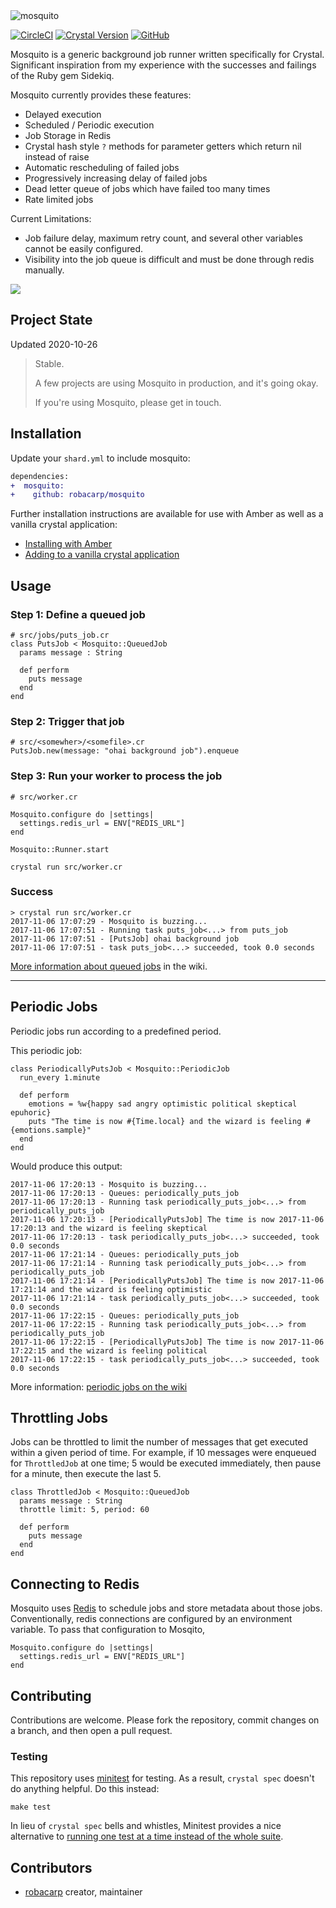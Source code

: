 
<img src="logo/logotype_horizontal.svg" alt="mosquito">

[![CircleCI](https://img.shields.io/circleci/project/github/robacarp/mosquito/master.svg?logo=circleci&label=Circle%20CI&style=for-the-badge)](https://circleci.com/gh/robacarp/mosquito)
[![Crystal Version](https://img.shields.io/badge/crystal-0.35.1-blueviolet.svg?longCache=true&style=for-the-badge)](https://crystal-lang.org/)
[![GitHub](https://img.shields.io/github/license/robacarp/mosquito.svg?style=for-the-badge)](https://tldrlegal.com/license/mit-license)

Mosquito is a generic background job runner written specifically for Crystal. Significant inspiration from my experience with the successes and failings of the Ruby gem Sidekiq.

Mosquito currently provides these features:
- Delayed execution
- Scheduled / Periodic execution
- Job Storage in Redis
- Crystal hash style `?` methods for parameter getters which return nil instead of raise
- Automatic rescheduling of failed jobs
- Progressively increasing delay of failed jobs
- Dead letter queue of jobs which have failed too many times
- Rate limited jobs

Current Limitations:
- Job failure delay, maximum retry count, and several other variables cannot be easily configured.
- Visibility into the job queue is difficult and must be done through redis manually.

![](https://cdn.shopify.com/s/files/1/0242/0179/products/amber1_1024x1024.png?v=1455409061)

## Project State

Updated 2020-10-26

> Stable.
>
> A few projects are using Mosquito in production, and it's going okay.
>
> If you're using Mosquito, please get in touch.

## Installation

Update your `shard.yml` to include mosquito:

```diff
dependencies:
+  mosquito:
+    github: robacarp/mosquito
```

Further installation instructions are available for use with Amber as well as a vanilla crystal application:

- [Installing with Amber](https://github.com/robacarp/mosquito/wiki/Usage:-Amber)
- [Adding to a vanilla crystal application](https://github.com/robacarp/mosquito/wiki/Usage:-vanilla-crystal)

## Usage

### Step 1: Define a queued job

```crystal
# src/jobs/puts_job.cr
class PutsJob < Mosquito::QueuedJob
  params message : String

  def perform
    puts message
  end
end
```

### Step 2: Trigger that job

```crystal
# src/<somewher>/<somefile>.cr
PutsJob.new(message: "ohai background job").enqueue
```

### Step 3: Run your worker to process the job

```crystal
# src/worker.cr

Mosquito.configure do |settings|
  settings.redis_url = ENV["REDIS_URL"]
end

Mosquito::Runner.start
```

```text
crystal run src/worker.cr
```

### Success

```
> crystal run src/worker.cr
2017-11-06 17:07:29 - Mosquito is buzzing...
2017-11-06 17:07:51 - Running task puts_job<...> from puts_job
2017-11-06 17:07:51 - [PutsJob] ohai background job
2017-11-06 17:07:51 - task puts_job<...> succeeded, took 0.0 seconds
```

[More information about queued jobs](https://github.com/robacarp/mosquito/wiki/Queued-jobs) in the wiki.

------

## Periodic Jobs

Periodic jobs run according to a predefined period. 

This periodic job:
```crystal
class PeriodicallyPutsJob < Mosquito::PeriodicJob
  run_every 1.minute

  def perform
    emotions = %w{happy sad angry optimistic political skeptical epuhoric}
    puts "The time is now #{Time.local} and the wizard is feeling #{emotions.sample}"
  end
end
```

Would produce this output:
```crystal
2017-11-06 17:20:13 - Mosquito is buzzing...
2017-11-06 17:20:13 - Queues: periodically_puts_job
2017-11-06 17:20:13 - Running task periodically_puts_job<...> from periodically_puts_job
2017-11-06 17:20:13 - [PeriodicallyPutsJob] The time is now 2017-11-06 17:20:13 and the wizard is feeling skeptical
2017-11-06 17:20:13 - task periodically_puts_job<...> succeeded, took 0.0 seconds
2017-11-06 17:21:14 - Queues: periodically_puts_job
2017-11-06 17:21:14 - Running task periodically_puts_job<...> from periodically_puts_job
2017-11-06 17:21:14 - [PeriodicallyPutsJob] The time is now 2017-11-06 17:21:14 and the wizard is feeling optimistic
2017-11-06 17:21:14 - task periodically_puts_job<...> succeeded, took 0.0 seconds
2017-11-06 17:22:15 - Queues: periodically_puts_job
2017-11-06 17:22:15 - Running task periodically_puts_job<...> from periodically_puts_job
2017-11-06 17:22:15 - [PeriodicallyPutsJob] The time is now 2017-11-06 17:22:15 and the wizard is feeling political
2017-11-06 17:22:15 - task periodically_puts_job<...> succeeded, took 0.0 seconds
```

More information: [periodic jobs on the wiki](https://github.com/robacarp/mosquito/wiki/Periodic-Jobs)

## Throttling Jobs

Jobs can be throttled to limit the number of messages that get executed within a given period of time.  For example, if 10 messages were enqueued for `ThrottledJob` at one time; 5 would be executed immediately, then pause for a minute, then execute the last 5.  

```crystal
class ThrottledJob < Mosquito::QueuedJob
  params message : String
  throttle limit: 5, period: 60

  def perform
    puts message
  end
end
```




## Connecting to Redis

Mosquito uses [Redis](https://redis.io/) to schedule jobs and store metadata about those jobs. Conventionally, redis connections are configured by an environment variable. To pass that configuration to Mosqito, 

```crystal
Mosquito.configure do |settings|
  settings.redis_url = ENV["REDIS_URL"]
end
```


## Contributing

Contributions are welcome. Please fork the repository, commit changes on a branch, and then open a pull request.

### Testing

This repository uses [minitest](https://github.com/ysbaddaden/minitest.cr) for testing. As a result, `crystal spec` doesn't do anything helpful. Do this instead:

```
make test
```

In lieu of `crystal spec` bells and whistles, Minitest provides a nice alternative to [running one test at a time instead of the whole suite](https://github.com/ysbaddaden/minitest.cr/pull/31).

## Contributors

- [robacarp](https://github.com/robacarp) creator, maintainer
